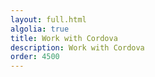 ```yaml
---
layout: full.html
algolia: true
title: Work with Cordova
description: Work with Cordova
order: 4500
---
```

